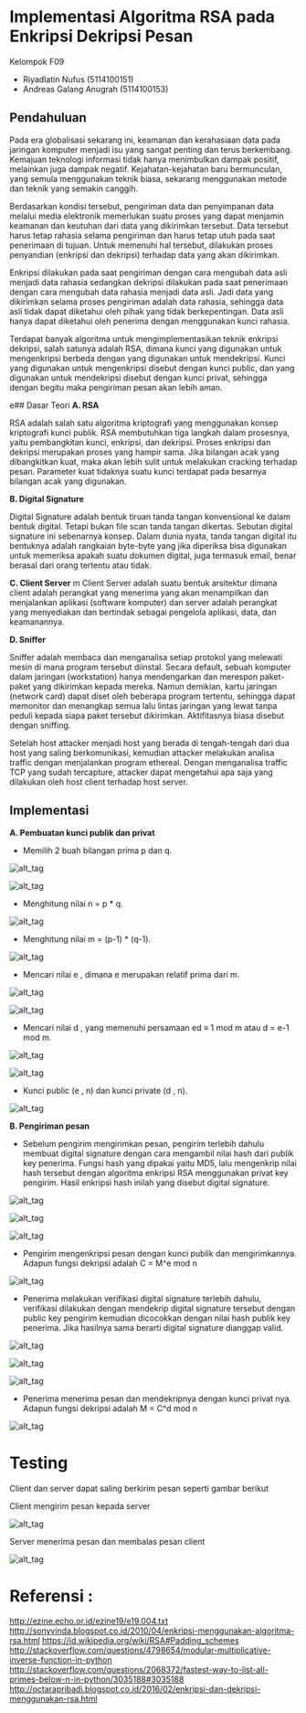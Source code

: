 # Implementasi Algoritma RSA pada Enkripsi Dekripsi Pesan

Kelompok F09

- Riyadlatin Nufus (5114100151)
- Andreas Galang Anugrah (5114100153)
## Pendahuluan
Pada era globalisasi sekarang ini, keamanan dan kerahasiaan data pada jaringan komputer menjadi isu yang sangat penting dan terus berkembang. Kemajuan teknologi informasi tidak hanya menimbulkan dampak positif, melainkan juga dampak negatif. Kejahatan-kejahatan baru bermunculan, yang semula menggunakan teknik biasa, sekarang menggunakan metode dan teknik yang semakin canggih.

Berdasarkan kondisi tersebut, pengiriman data dan penyimpanan data melalui media elektronik memerlukan suatu proses yang dapat menjamin keamanan dan keutuhan dari data yang dikirimkan tersebut. Data tersebut harus tetap rahasia selama pengiriman dan harus tetap utuh pada saat penerimaan di tujuan. Untuk memenuhi hal tersebut, dilakukan proses penyandian (enkripsi dan dekripsi) terhadap data yang akan dikirimkan. 

Enkripsi dilakukan pada saat pengiriman dengan cara mengubah data asli menjadi data rahasia sedangkan dekripsi dilakukan pada saat penerimaan dengan cara mengubah data rahasia menjadi data asli. Jadi data yang dikirimkan selama proses pengiriman adalah data rahasia, sehingga data asli tidak dapat diketahui oleh pihak yang tidak berkepentingan. Data asli hanya dapat diketahui oleh penerima dengan menggunakan kunci rahasia.

Terdapat banyak algoritma untuk mengimplementasikan teknik enkripsi dekripsi, salah satunya adalah RSA, dimana kunci yang digunakan untuk mengenkripsi berbeda dengan yang digunakan untuk mendekripsi. Kunci yang digunakan untuk mengenkripsi disebut dengan kunci public, dan yang digunakan untuk mendekripsi disebut dengan kunci privat, sehingga dengan begitu maka  pengiriman pesan akan lebih aman.

e## Dasar Teori
**A. RSA**

RSA adalah salah satu algoritma kriptografi yang menggunakan konsep kriptografi kunci publik. RSA membutuhkan tiga langkah dalam prosesnya, yaitu pembangkitan kunci, enkripsi, dan dekripsi. Proses enkripsi dan dekripsi merupakan proses yang hampir sama. Jika bilangan acak yang dibangkitkan kuat, maka akan lebih sulit untuk melakukan cracking terhadap pesan. Parameter kuat tidaknya suatu kunci terdapat pada besarnya bilangan acak yang digunakan.

**B.  Digital Signature**

Digital Signature adalah bentuk tiruan tanda tangan konvensional ke dalam bentuk digital. Tetapi bukan file scan tanda tangan dikertas. Sebutan digital signature ini sebenarnya konsep. Dalam dunia nyata, tanda tangan digital itu bentuknya adalah rangkaian byte-byte yang jika diperiksa bisa digunakan untuk memeriksa apakah suatu dokumen digital, juga termasuk email, benar berasal dari orang tertentu atau tidak.

**C.  Client Server**
m
Client Server adalah suatu bentuk arsitektur dimana client adalah perangkat yang menerima yang akan menampilkan dan menjalankan aplikasi (software komputer) dan server adalah perangkat yang menyediakan dan bertindak sebagai pengelola aplikasi, data, dan keamanannya.

**D. Sniffer**

Sniffer adalah membaca dan menganalisa setiap protokol yang melewati mesin di mana program tersebut diinstal. Secara default, sebuah komputer dalam jaringan (workstation) hanya mendengarkan dan merespon paket-paket yang dikirimkan kepada mereka. Namun demikian, kartu jaringan (network card) dapat diset oleh beberapa program tertentu, sehingga dapat memonitor dan menangkap semua lalu lintas jaringan yang lewat tanpa peduli kepada siapa paket tersebut dikirimkan. Aktifitasnya biasa disebut dengan sniffing.

Setelah host attacker menjadi host yang berada di tengah-tengah dari dua host yang saling berkomunikasi, kemudian attacker melakukan analisa traffic dengan menjalankan program ethereal. Dengan menganalisa traffic TCP yang sudah tercapture, attacker dapat mengetahui apa saja yang dilakukan oleh host client terhadap host server.

## Implementasi
 **A. Pembuatan kunci publik dan privat**
- Memilih 2 buah bilangan prima p dan q.

![alt_tag](https://github.com/incursio13/kij/blob/master/Doc/a.PNG)

![alt_tag](https://github.com/incursio13/kij/blob/master/Doc/1.PNG)

- Menghitung nilai n = p * q.

![alt_tag](https://github.com/incursio13/kij/blob/master/Doc/2.PNG)

- Menghitung nilai m = (p-1) * (q-1). 

![alt_tag](https://github.com/incursio13/kij/blob/master/Doc/3.PNG)

- Mencari nilai e , dimana e merupakan relatif prima dari m. 

![alt_tag](https://github.com/incursio13/kij/blob/master/Doc/4.PNG)

![alt_tag](https://github.com/incursio13/kij/blob/master/Doc/4a.PNG)

- Mencari nilai d , yang memenuhi persamaan ed ≡ 1 mod m atau d = e-1 mod m. 

![alt_tag](https://github.com/incursio13/kij/blob/master/Doc/5a.PNG)

![alt_tag](https://github.com/incursio13/kij/blob/master/Doc/5b.PNG)

- Kunci public (e , n) dan kunci private (d , n). 

![alt_tag](https://github.com/incursio13/kij/blob/master/Doc/6.PNG)

**B. Pengiriman pesan**
- Sebelum pengirim mengirimkan pesan, pengirim terlebih dahulu membuat digital signature dengan cara mengambil nilai hash dari publik key penerima. Fungsi hash yang dipakai yaitu MD5, lalu mengenkrip nilai hash tersebut dengan algoritma enkripsi RSA menggunakan privat key pengirim. Hasil enkripsi hash inilah yang disebut digital signature.

![alt_tag](https://github.com/incursio13/kij/blob/master/Doc/b1.PNG)

![alt_tag](https://github.com/incursio13/kij/blob/master/Doc/b2.PNG)

![alt_tag](https://github.com/incursio13/kij/blob/master/Doc/b3.PNG)

- Pengirim mengenkripsi pesan dengan kunci publik dan mengirimkannya. Adapun fungsi dekripsi adalah C = M^e mod n

![alt_tag](https://github.com/incursio13/kij/blob/master/Doc/b4.PNG)

- Penerima melakukan verifikasi digital signature terlebih dahulu, verifikasi dilakukan dengan mendekrip digital signature tersebut dengan public key pengirim kemudian dicocokkan dengan nilai hash publik key penerima. Jika hasilnya sama berarti digital signature dianggap valid.

![alt_tag](https://github.com/incursio13/kij/blob/master/Doc/bb1.PNG)

![alt_tag](https://github.com/incursio13/kij/blob/master/Doc/bb2.PNG)

![alt_tag](https://github.com/incursio13/kij/blob/master/Doc/bb3.PNG)

- Penerima menerima pesan dan mendekripnya dengan kunci privat nya. Adapun fungsi dekripsi adalah M = C^d mod n

![alt_tag](https://github.com/incursio13/kij/blob/master/Doc/bb4.PNG)

# Testing
Client dan server dapat saling berkirim pesan seperti gambar berikut

Client mengirim pesan kepada server

![alt_tag](https://github.com/incursio13/kij/blob/master/Doc/client.PNG)

Server menerima pesan dan membalas pesan client

![alt_tag](https://github.com/incursio13/kij/blob/master/Doc/server.PNG)

# Referensi : 
http://ezine.echo.or.id/ezine19/e19.004.txt
http://sonyvinda.blogspot.co.id/2010/04/enkripsi-menggunakan-algoritma-rsa.html
https://id.wikipedia.org/wiki/RSA#Padding_schemes
http://stackoverflow.com/questions/4798654/modular-multiplicative-inverse-function-in-python
http://stackoverflow.com/questions/2068372/fastest-way-to-list-all-primes-below-n-in-python/3035188#3035188
http://octarapribadi.blogspot.co.id/2016/02/enkripsi-dan-dekripsi-menggunakan-rsa.html
